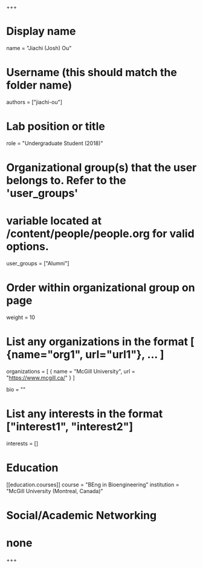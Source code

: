 +++
# Display name
name = "Jiachi (Josh) Ou"

# Username (this should match the folder name)
authors = ["jiachi-ou"]

# Lab position or title
role = "Undergraduate Student (2018)"

# Organizational group(s) that the user belongs to. Refer to the 'user_groups'
# variable located at /content/people/people.org for valid options.
user_groups = ["Alumni"]

# Order within organizational group on page
weight = 10

# List any organizations in the format [ {name="org1", url="url1"}, ... ]
organizations = [ { name = "McGill University", url = "https://www.mcgill.ca/" } ]

bio = ""

# List any interests in the format ["interest1", "interest2"]
interests = []

# Education
[[education.courses]]
  course = "BEng in Bioengineering"
  institution = "McGill University (Montreal, Canada)"

# Social/Academic Networking
# none
+++
